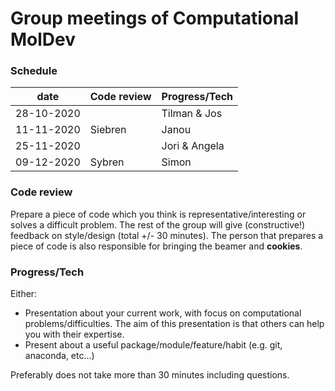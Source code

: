 # Group meetings of Computational MolDev

### Schedule
| date        	                            | Code review 	                                  | Progress/Tech 	|
|-------------------------------------------|-------------------------------------------------|-----------------|
| 28-10-2020                                | 	                                              | Tilman & Jos    |
| 11-11-2020                                | Siebren                                         | Janou           |
| 25-11-2020                                | 	                                      | Jori & Angela           |
| 09-12-2020                                | Sybren	                                      | Simon           |


### Code review
Prepare a piece of code which you think is representative/interesting or solves a difficult problem.
The rest of the group will give (constructive!) feedback on style/design (total +/- 30 minutes). The 
person that prepares a piece of code is also responsible for bringing the beamer and **cookies**.

### Progress/Tech
Either:
* Presentation about your current work, with focus on computational problems/difficulties. The aim
of this presentation is that others can help you with their expertise.
* Present about a useful package/module/feature/habit (e.g. git, anaconda, etc...)

Preferably does not take more than 30 minutes including questions.
